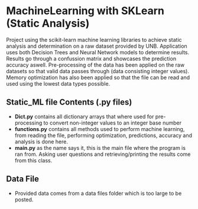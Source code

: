 # MachineLearning with SKLearn (Static Analysis)

Project using the scikit-learn machine learning libraries to achieve static analysis and determination on a raw dataset provided by UNB.
Application uses both Decision Trees and Neural Network models to determine results. Results go through a confussion matrix and showcases the prediction accuracy aswell.
Pre-processing of the data has been applied on the raw datasets so that valid data passes through (data consisting integer values).
Memory optimization has also been applied so that the file can be read and used using the lowest data types possible.

## Static_ML file Contents (.py files)

- **Dict.py** contains all dictionary arrays that where used for pre-processing to convert non-integer values to an integer base number
- **functions.py** contains all methods used to perform machine learning, from reading the file, performing optimization, predictions, accuracy and analysis is done here.
- **main.py** as the name says it, this is the main file where the program is ran from. Asking user questions and retrieving/printing the results come from this class.

## Data File

- Provided data comes from a data files folder which is too large to be posted.
